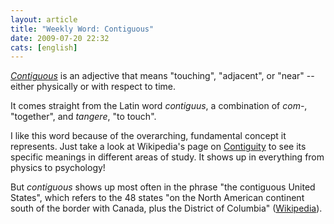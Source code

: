 ```yaml
---
layout: article
title: "Weekly Word: Contiguous"
date: 2009-07-20 22:32
cats: [english]
---
```

<em><a href="http://dictionary.reference.com/browse/contiguous">Contiguous</a></em> is an adjective that means "touching", "adjacent", or "near" -- either physically or with respect to time.

It comes straight from the Latin word <em>contiguus</em>, a combination of <em>com-</em>, "together", and <em>tangere</em>, "to touch".

I like this word because of the overarching, fundamental concept it represents. Just take a look at Wikipedia's page on <a href="http://en.wikipedia.org/wiki/Contiguity">Contiguity</a> to see its specific meanings in different areas of study. It shows up in everything from physics to psychology!

But <em>contiguous</em> shows up most often in the phrase "the contiguous United States", which refers to the 48 states "on the North American continent south of the border with Canada, plus the District of Columbia" (<a href="http://en.wikipedia.org/wiki/Contiguous_United_States">Wikipedia</a>).
